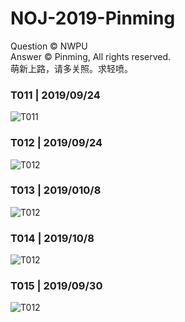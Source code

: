 # NOJ-2019-Pinming
Question © NWPU   
Answer © Pinming, All rights reserved.    
萌新上路，请多关照。求轻喷。   

### **T011** | 2019/09/24   
![T011](http://tva1.sinaimg.cn/large/007X8olVly1g7qw72y52pj31cw0u0jw7.jpg)
### **T012** | 2019/09/24   
![T012](http://tva1.sinaimg.cn/large/007X8olVly1g7qw73afipj31eb0u0775.jpg)
### **T013** | 2019/010/8  
![T012](http://tva1.sinaimg.cn/large/007X8olVly1g7qw73oq9rj31ks0u00w9.jpg)
### **T014** | 2019/10/8   
![T012](http://tva1.sinaimg.cn/large/007X8olVly1g7qw748kj9j31gu0u077i.jpg)
### **T015** | 2019/09/30   
![T012](http://tva1.sinaimg.cn/large/007X8olVly1g7qw74rx8jj31ku0tw0yh.jpg)
